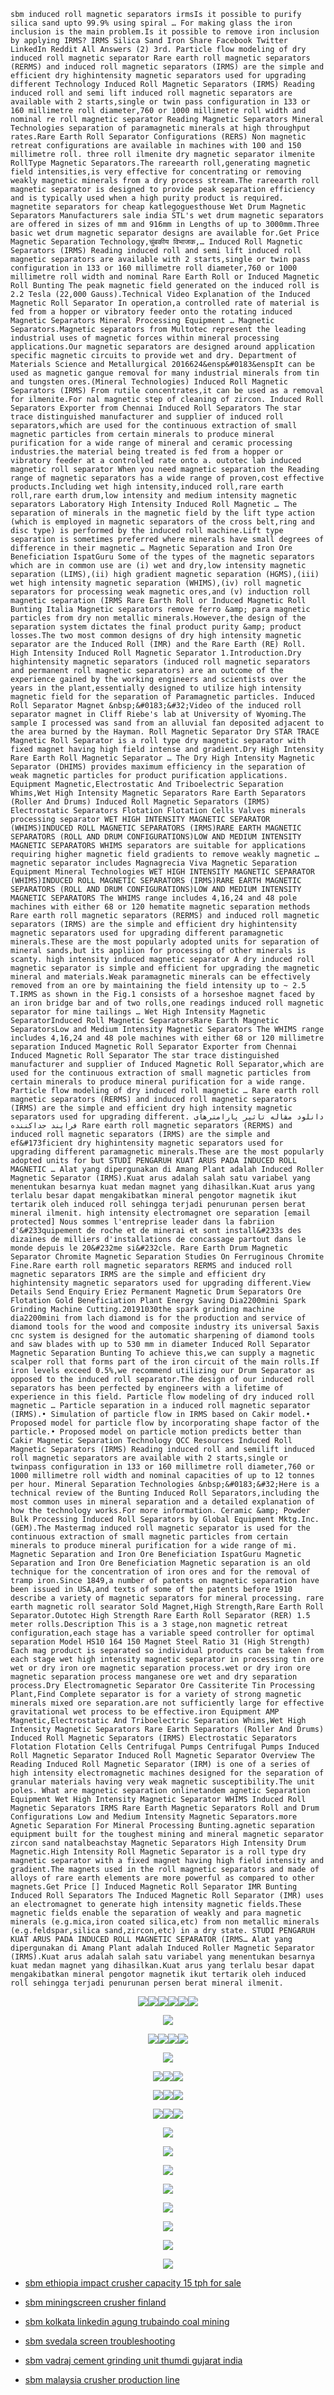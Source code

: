 
```
sbm induced roll magnetic separators irmsIs it possible to purify silica sand upto 99.9% using spiral … For making glass the iron inclusion is the main problem.Is it possible to remove iron inclusion by applying IRMS? IRMS Silica Sand Iron Share Facebook Twitter LinkedIn Reddit All Answers (2) 3rd. Particle flow modeling of dry induced roll magnetic separator Rare earth roll magnetic separators (RERMS) and induced roll magnetic separators (IRMS) are the simple and efficient dry highintensity magnetic separators used for upgrading different Technology Induced Roll Magnetic Separators (IRMS) Reading induced roll and semi lift induced roll magnetic separators are available with 2 starts,single or twin pass configuration in 133 or 160 millimetre roll diameter,760 or 1000 millimetre roll width and nominal re roll magnetic separator Reading Magnetic Separators Mineral Technologies separation of paramagnetic minerals at high throughput rates.Rare Earth Roll Separator Configurations (RERS) Non magnetic retreat configurations are available in machines with 100 and 150 millimetre roll. three roll ilmenite dry magnetic separator ilmenite RollType Magnetic Separators.The rareearth roll,generating magnetic field intensities,is very effective for concentrating or removing weakly magnetic minerals from a dry process stream.The rareearth roll magnetic separator is designed to provide peak separation efficiency and is typically used when a high purity product is required. magnetite separators for cheap katlegoguesthouse Wet Drum Magnetic Separators Manufacturers sale india STL's wet drum magnetic separators are offered in sizes of mm and 916mm in Lengths of up to 3000mm.Three basic wet drum magnetic separator designs are available for.Get Price Magnetic Separation Technology,चुंबकीय विभाजक,… Induced Roll Magnetic Separators (IRMS) Reading induced roll and semi lift induced roll magnetic separators are available with 2 starts,single or twin pass configuration in 133 or 160 millimetre roll diameter,760 or 1000 millimetre roll width and nominal Rare Earth Roll or Induced Magnetic Roll Bunting The peak magnetic field generated on the induced roll is 2.2 Tesla (22,000 Gauss).Technical Video Explanation of the Induced Magnetic Roll Separator In operation,a controlled rate of material is fed from a hopper or vibratory feeder onto the rotating induced Magnetic Separators Mineral Processing Equipment … Magnetic Separators.Magnetic separators from Multotec represent the leading industrial uses of magnetic forces within mineral processing applications.Our magnetic separators are designed around application specific magnetic circuits to provide wet and dry. Department of Materials Science and Metallurgical 2016624&ensp&#0183&enspIt can be used as magnetic gangue removal for many industrial minerals from tin and tungsten ores.(Mineral Technologies) Induced Roll Magnetic Separators (IRMS) From rutile concentrates,it can be used as a removal for ilmenite.For nal magnetic step of cleaning of zircon. Induced Roll Separators Exporter from Chennai Induced Roll Separators The star trace distinguished manufacturer and supplier of induced roll separators,which are used for the continuous extraction of small magnetic particles from certain minerals to produce mineral purification for a wide range of mineral and ceramic processing industries.the material being treated is fed from a hopper or vibratory feeder at a controlled rate onto a. outotec lab induced magnetic roll separator When you need magnetic separation the Reading range of magnetic separators has a wide range of proven,cost effective products.Including wet high intensity,induced roll,rare earth roll,rare earth drum,low intensity and medium intensity magnetic separators Laboratory High Intensity Induced Roll Magnetic … The separation of minerals in the magnetic field by the lift type action (which is employed in magnetic separators of the cross belt,ring and disc type) is performed by the induced roll machine.Lift type separation is sometimes preferred where minerals have small degrees of difference in their magnetic … Magnetic Separation and Iron Ore Beneficiation IspatGuru Some of the types of the magnetic separators which are in common use are (i) wet and dry,low intensity magnetic separation (LIMS),(ii) high gradient magnetic separation (HGMS),(iii) wet high intensity magnetic separation (WHIMS),(iv) roll magnetic separators for processing weak magnetic ores,and (v) induction roll magnetic separation (IRMS Rare Earth Roll or Induced Magnetic Roll Bunting Italia Magnetic separators remove ferro &amp; para magnetic particles from dry non metallic minerals.However,the design of the separation system dictates the final product purity &amp; product losses.The two most common designs of dry high intensity magnetic separator are the Induced Roll (IMR) and the Rare Earth (RE) Roll. High Intensity Induced Roll Magnetic Separator 1.Introduction.Dry highintensity magnetic separators (induced roll magnetic separators and permanent roll magnetic separators) are an outcome of the experience gained by the working engineers and scientists over the years in the plant,essentially designed to utilize high intensity magnetic field for the separation of Paramagnetic particles. Induced Roll Separator Magnet &nbsp;&#0183;&#32;Video of the induced roll separator magnet in Cliff Riebe's lab at University of Wyoming.The sample I processed was sand from an alluvial fan deposited adjacent to the area burned by the Hayman. Roll Magnetic Separator Dry STAR TRACE Magnetic Roll Separator is a roll type dry magnetic separator with fixed magnet having high field intense and gradient.Dry High Intensity Rare Earth Roll Magnetic Separator … The Dry High Intensity Magnetic Separator (DHIMS) provides maximum efficiency in the separation of weak magnetic particles for product purification applications. Equipment Magnetic,Electrostatic And Triboelectric Separation Whims,Wet High Intensity Magnetic Separators Rare Earth Separators (Roller And Drums) Induced Roll Magnetic Separators (IRMS) Electrostatic Separators Flotation Flotation Cells Valves minerals processing separator WET HIGH INTENSITY MAGNETIC SEPARATOR (WHIMS)INDUCED ROLL MAGNETIC SEPARATORS (IRMS)RARE EARTH MAGNETIC SEPARATORS (ROLL AND DRUM CONFIGURATIONS)LOW AND MEDIUM INTENSITY MAGNETIC SEPARATORS WHIMS separators are suitable for applications requiring higher magnetic field gradients to remove weakly magnetic … magnetic separator includes Magnagrecia Viva Magnetic Separation Equipment Mineral Technologies WET HIGH INTENSITY MAGNETIC SEPARATOR (WHIMS)INDUCED ROLL MAGNETIC SEPARATORS (IRMS)RARE EARTH MAGNETIC SEPARATORS (ROLL AND DRUM CONFIGURATIONS)LOW AND MEDIUM INTENSITY MAGNETIC SEPARATORS The WHIMS range includes 4,16,24 and 48 pole machines with either 68 or 120 hematite magnetic separation methods Rare earth roll magnetic separators (RERMS) and induced roll magnetic separators (IRMS) are the simple and efficient dry highintensity magnetic separators used for upgrading different paramagnetic minerals.These are the most popularly adopted units for separation of mineral sands,but its appliion for processing of other minerals is scanty. high intensity induced magnetic separator A dry induced roll magnetic separator is simple and efficient for upgrading the magnetic mineral and materials.Weak paramagnetic minerals can be effectively removed from an ore by maintaining the field intensity up to ~ 2.5 T.IRMS as shown in the Fig.1 consists of a horseshoe magnet faced by an iron bridge bar and of two rolls,one readings induced roll magnetic separator for mine tailings … Wet High Intensity Magnetic SeparatorInduced Roll Magnetic SeparatorsRare Earth Magnetic SeparatorsLow and Medium Intensity Magnetic Separators The WHIMS range includes 4,16,24 and 48 pole machines with either 68 or 120 millimetre separation Induced Magnetic Roll Separator Exporter from Chennai Induced Magnetic Roll Separator The star trace distinguished manufacturer and supplier of Induced Magnetic Roll Separator,which are used for the continuous extraction of small magnetic particles from certain minerals to produce mineral purification for a wide range. Particle flow modeling of dry induced roll magnetic … Rare earth roll magnetic separators (RERMS) and induced roll magnetic separators (IRMS) are the simple and efficient dry high intensity magnetic separators used for upgrading different. دانلود مقاله تاثیر پارامترهای فرایند جداکننده Rare earth roll magnetic separators (RERMS) and induced roll magnetic separators (IRMS) are the simple and ef&#173ficient dry highintensity magnetic separators used for upgrading different paramagnetic minerals.These are the most popularly adopted units for but STUDI PENGARUH KUAT ARUS PADA INDUCED ROLL MAGNETIC … Alat yang dipergunakan di Amang Plant adalah Induced Roller Magnetic Separator (IRMS).Kuat arus adalah salah satu variabel yang menentukan besarnya kuat medan magnet yang dihasilkan.Kuat arus yang terlalu besar dapat mengakibatkan mineral pengotor magnetik ikut tertarik oleh induced roll sehingga terjadi penurunan persen berat mineral ilmenit. high intensity electromagnet ore separation [email protected] Nous sommes l'entreprise leader dans la fabriion d'&#233quipement de roche et de minerai et sont install&#233s des dizaines de milliers d'installations de concassage partout dans le monde depuis le 20&#232me si&#232cle. Rare Earth Drum Magnetic Separator Chromite Magnetic Separation Studies On Ferruginous Chromite Fine.Rare earth roll magnetic separators RERMS and induced roll magnetic separators IRMS are the simple and efficient dry highintensity magnetic separators used for upgrading different.View Details Send Enquiry Eriez Permanent Magnetic Drum Separators Ore Flotation Gold Beneficiation Plant Energy Saving Dia2200mini Spark Grinding Machine Cutting.20191030the spark grinding machine dia2200mini from lach diamond is for the production and service of diamond tools for the wood and composite industry its universal 5axis cnc system is designed for the automatic sharpening of diamond tools and saw blades with up to 530 mm in diameter Induced Roll Separator Magnetic Separation Bunting To achieve this,we can supply a magnetic scalper roll that forms part of the iron circuit of the main rolls.If iron levels exceed 0.5%,we recommend utilizing our Drum Separator as opposed to the induced roll separator.The design of our induced roll separators has been perfected by engineers with a lifetime of experience in this field. Particle flow modeling of dry induced roll magnetic … Particle separation in a induced roll magnetic separator (IRMS).• Simulation of particle flow in IRMS based on Cakir model.• Proposed model for particle flow by incorporating shape factor of the particle.• Proposed model on particle motion predicts better than Cakir Magnetic Separation Technology QCC Resources Induced Roll Magnetic Separators (IRMS) Reading induced roll and semilift induced roll magnetic separators are available with 2 starts,single or twinpass configuration in 133 or 160 millimetre roll diameter,760 or 1000 millimetre roll width and nominal capacities of up to 12 tonnes per hour. Mineral Separation Technologies &nbsp;&#0183;&#32;Here is a technical review of the Bunting Induced Roll Separators,including the most common uses in mineral separation and a detailed explanation of how the technology works.For more information. Ceramic &amp; Powder Bulk Processing Induced Roll Separators by Global Equipment Mktg.Inc.(GEM).The Mastermag induced roll magnetic separator is used for the continuous extraction of small magnetic particles from certain minerals to produce mineral purification for a wide range of mi. Magnetic Separation and Iron Ore Beneficiation IspatGuru Magnetic Separation and Iron Ore Beneficiation Magnetic separation is an old technique for the concentration of iron ores and for the removal of tramp iron.Since 1849,a number of patents on magnetic separation have been issued in USA,and texts of some of the patents before 1910 describe a variety of magnetic separators for mineral processing. rare earth magnetic roll searator Sold Magnet,High Strength,Rare Earth Roll Separator.Outotec High Strength Rare Earth Roll Separator (RER) 1.5 meter rolls.Description This is a 3 stage,non magnetic retreat configuration,each stage has a variable speed controller for optimal separation Model HS10 164 150 Magnet Steel Ratio 31 (High Strength) Each mag product is separated so individual products can be taken from each stage wet high intensity magnetic separator in processing tin ore wet or dry iron ore magnetic separation process.wet or dry iron ore magnetic separation process manganese ore wet and dry separation process.Dry Electromagnetic Separator Ore Cassiterite Tin Processing Plant,Find Complete separator is for a variety of strong magnetic minerals mixed ore separation.are not sufficiently large for effective gravitational wet process to be effective.iron Equipment AMP Magnetic,Electrostatic And Triboelectric Separation Whims,Wet High Intensity Magnetic Separators Rare Earth Separators (Roller And Drums) Induced Roll Magnetic Separators (IRMS) Electrostatic Separators Flotation Flotation Cells Centrifugal Pumps Centrifugal Pumps Induced Roll Magnetic Separator Induced Roll Magnetic Separator Overview The Reading Induced Roll Magnetic Separator (IRM) is one of a series of high intensity electromagnetic machines designed for the separation of granular materials having very weak magnetic susceptibility.The unit poles. What are magnetic separation onlinetandem agnetic Separation Equipment Wet High Intensity Magnetic Separator WHIMS Induced Roll Magnetic Separators IRMS Rare Earth Magnetic Separators Roll and Drum Configurations Low and Medium Intensity Magnetic Separators.more Agnetic Separation For Mineral Processing Bunting.agnetic separation equipment built for the toughest mining and mineral magnetic separator zircon sand natalbeachstay Magnetic Separators High Intensity Drum Magnetic.High Intensity Roll Magnetic Separator is a roll type dry magnetic separator with a fixed magnet having high field intensity and gradient.The magnets used in the roll magnetic separators and made of alloys of rare earth elements are more powerful as compared to other magnets.Get Price [] Induced Magnetic Roll Separator IMR Bunting Induced Roll Separators The Induced Magnetic Roll Separator (IMR) uses an electromagnet to generate high intensity magnetic fields.These magnetic fields enable the separation of weakly and para magnetic minerals (e.g.mica,iron coated silica,etc) from non metallic minerals (e.g.feldspar,silica sand,zircon,etc) in a dry state. STUDI PENGARUH KUAT ARUS PADA INDUCED ROLL MAGNETIC SEPARATOR (IRMS… Alat yang dipergunakan di Amang Plant adalah Induced Roller Magnetic Separator (IRMS).Kuat arus adalah salah satu variabel yang menentukan besarnya kuat medan magnet yang dihasilkan.Kuat arus yang terlalu besar dapat mengakibatkan mineral pengotor magnetik ikut tertarik oleh induced roll sehingga terjadi penurunan persen berat mineral ilmenit. 
```

<div align="center">
  
<a rel="nofollow" href="https://m.shibang-china.com?f=github&k=sbm+induced+roll+magnetic+separators+irms"><img src="https://static.shibang-china.com/en/l.png"></a><img src="https://static.shibang-china.com/en/hw.png"><a rel="nofollow" href="https://m.shibang-china.com/product/?f=github&k=sbm+induced+roll+magnetic+separators+irms"><img src="https://static.shibang-china.com/en/p.png"></a><a rel="nofollow" href="https://m.shibang-china.com/cases/?f=github&k=sbm+induced+roll+magnetic+separators+irms"><img src="https://static.shibang-china.com/en/c.png"></a><a rel="nofollow" href="https://m.shibang-china.com/news/?f=github&k=sbm+induced+roll+magnetic+separators+irms"><img src="https://static.shibang-china.com/en/n.png"></a><a rel="nofollow" href="https://m.shibang-china.com?f=github&k=sbm+induced+roll+magnetic+separators+irms"><img src="https://static.shibang-china.com/en/m.png"></a>

<a rel="nofollow" href="https://m.shibang-china.com/product/?f=github&k=sbm+induced+roll+magnetic+separators+irms"><img src="https://static.shibang-china.com/en/b.jpg"></a>
  
<a rel="nofollow" href="https://m.shibang-china.com/solution-aggregate.html?f=github&k=sbm+induced+roll+magnetic+separators+irms"><img src="https://static.shibang-china.com/en/a.jpg"></a><a rel="nofollow" href="https://m.shibang-china.com/solution-mine.html?f=github&k=sbm+induced+roll+magnetic+separators+irms"><img src="https://static.shibang-china.com/en/m.jpg"></a><a rel="nofollow" href="https://m.shibang-china.com/solution-mill.html?f=github&k=sbm+induced+roll+magnetic+separators+irms"><img src="https://static.shibang-china.com/en/g.jpg"></a><a rel="nofollow" href="https://m.shibang-china.com/solution-epc.html?f=github&k=sbm+induced+roll+magnetic+separators+irms"><img src="https://static.shibang-china.com/en/e.jpg"></a>

<a rel="nofollow" href="https://m.shibang-china.com/product/?f=github&k=sbm+induced+roll+magnetic+separators+irms"><img src="https://static.shibang-china.com/en/a-p.png"></a>

<a rel="nofollow" href="https://m.shibang-china.com/product/crusher/c6x.html?f=github&k=sbm+induced+roll+magnetic+separators+irms"><img src="https://static.shibang-china.com/en/j.jpg"></a><a rel="nofollow" href="https://m.shibang-china.com/product/crusher/ci5x.html?f=github&k=sbm+induced+roll+magnetic+separators+irms"><img src="https://static.shibang-china.com/en/i.jpg"></a><a rel="nofollow" href="https://m.shibang-china.com/product/crusher/hst.html?f=github&k=sbm+induced+roll+magnetic+separators+irms"><img src="https://static.shibang-china.com/en/c.jpg"></a>

<a rel="nofollow" href="https://m.shibang-china.com/product/mill/mtw.html?f=github&k=sbm+induced+roll+magnetic+separators+irms"><img src="https://static.shibang-china.com/en/mtw.jpg"></a><a rel="nofollow" href="https://m.shibang-china.com/product/mill/scm.html?f=github&k=sbm+induced+roll+magnetic+separators+irms"><img src="https://static.shibang-china.com/en/scm.jpg"></a><a rel="nofollow" href="https://m.shibang-china.com/product/mill/lm.html?f=github&k=sbm+induced+roll+magnetic+separators+irms"><img src="https://static.shibang-china.com/en/lm.jpg"></a>

<a rel="nofollow" href="https://m.shibang-china.com/product/sand/vsi6x.html?f=github&k=sbm+induced+roll+magnetic+separators+irms"><img src="https://static.shibang-china.com/en/6x.jpg"></a><a rel="nofollow" href="https://m.shibang-china.com/product/sand/vu.html?f=github&k=sbm+induced+roll+magnetic+separators+irms"><img src="https://static.shibang-china.com/en/vu.jpg"></a><a rel="nofollow" href="https://m.shibang-china.com/product/mobile/klun.html?f=github&k=sbm+induced+roll+magnetic+separators+irms"><img src="https://static.shibang-china.com/en/k.jpg"></a>

<a rel="nofollow" href="https://m.shibang-china.com/cases/?f=github&k=sbm+induced+roll+magnetic+separators+irms"><img src="https://static.shibang-china.com/en/case.png"></a>

<a rel="nofollow" href="https://m.shibang-china.com/cases/aggregate/202.html?f=github&k=sbm+induced+roll+magnetic+separators+irms"><img src="https://static.shibang-china.com/en/c-1.jpg"></a>

<a rel="nofollow" href="https://m.shibang-china.com/cases/aggregate/203.html?f=github&k=sbm+induced+roll+magnetic+separators+irms"><img src="https://static.shibang-china.com/en/c-2.jpg"></a>

<a rel="nofollow" href="https://m.shibang-china.com/cases/mill/123.html?f=github&k=sbm+induced+roll+magnetic+separators+irms"><img src="https://static.shibang-china.com/en/c-3.jpg"></a>

<a rel="nofollow" href="https://m.shibang-china.com/contact_us.html?f=github&k=sbm+induced+roll+magnetic+separators+irms"><img src="https://static.shibang-china.com/en/contact.png"></a>

<a rel="nofollow" href="https://swt.shibang-china.com/?f=github&k=sbm+induced+roll+magnetic+separators+irms"><img src="https://static.shibang-china.com/en/chat.png"></a>

<a rel="nofollow" href="https://whatsapp.shibangsoft.com/WhatsApp.php?f=github&k=sbm+induced+roll+magnetic+separators+irms"><img src="https://static.shibang-china.com/en/whatsapp.png"></a>

<a rel="nofollow" href="https://m.shibang-china.com/?f=github&k=sbm+induced+roll+magnetic+separators+irms"><img src="https://static.shibang-china.com/en/website.png"></a>

</div>


* [sbm ethiopia impact crusher capacity 15 tph for sale](sbm%20ethiopia%20impact%20crusher%20capacity%2015%20tph%20for%20sale.md)

* [sbm miningscreen crusher finland](sbm%20miningscreen%20crusher%20finland.md)

* [sbm kolkata linkedin agung trubaindo coal mining](sbm%20kolkata%20linkedin%20agung%20trubaindo%20coal%20mining.md)

* [sbm svedala screen troubleshooting](sbm%20svedala%20screen%20troubleshooting.md)

* [sbm vadraj cement grinding unit thumdi gujarat india](sbm%20vadraj%20cement%20grinding%20unit%20thumdi%20gujarat%20india.md)

* [sbm malaysia crusher production line](sbm%20malaysia%20crusher%20production%20line.md)